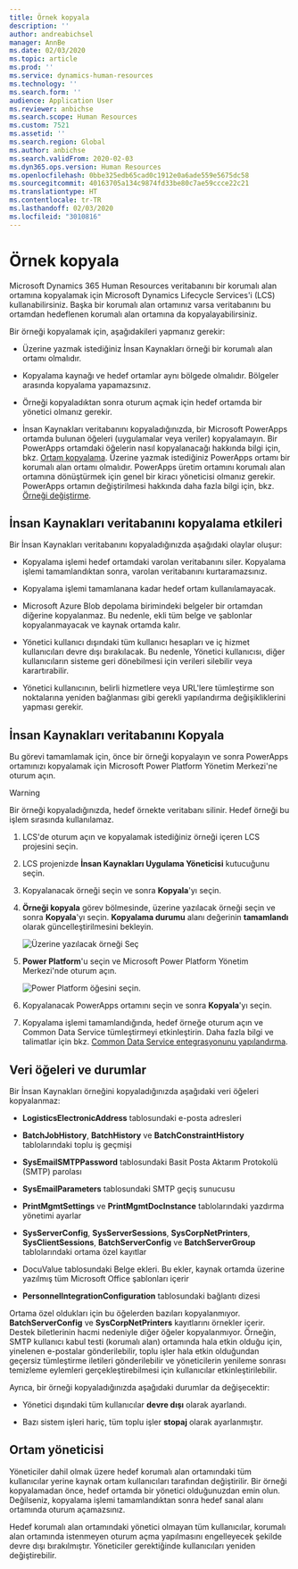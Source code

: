 ```yaml
---
title: Örnek kopyala
description: ''
author: andreabichsel
manager: AnnBe
ms.date: 02/03/2020
ms.topic: article
ms.prod: ''
ms.service: dynamics-human-resources
ms.technology: ''
ms.search.form: ''
audience: Application User
ms.reviewer: anbichse
ms.search.scope: Human Resources
ms.custom: 7521
ms.assetid: ''
ms.search.region: Global
ms.author: anbichse
ms.search.validFrom: 2020-02-03
ms.dyn365.ops.version: Human Resources
ms.openlocfilehash: 0bbe325edb65cad0c1912e0a6ade559e5675dc58
ms.sourcegitcommit: 40163705a134c9874fd33be80c7ae59ccce22c21
ms.translationtype: HT
ms.contentlocale: tr-TR
ms.lasthandoff: 02/03/2020
ms.locfileid: "3010816"
---
```

# <a name="copy-an-instance"></a>Örnek kopyala

Microsoft Dynamics 365 Human Resources veritabanını bir korumalı alan ortamına kopyalamak için Microsoft Dynamics Lifecycle Services'i (LCS) kullanabilirsiniz. Başka bir korumalı alan ortamınız varsa veritabanını bu ortamdan hedeflenen korumalı alan ortamına da kopyalayabilirsiniz.

Bir örneği kopyalamak için, aşağıdakileri yapmanız gerekir:

- Üzerine yazmak istediğiniz İnsan Kaynakları örneği bir korumalı alan ortamı olmalıdır.

- Kopyalama kaynağı ve hedef ortamlar aynı bölgede olmalıdır. Bölgeler arasında kopyalama yapamazsınız.

- Örneği kopyaladıktan sonra oturum açmak için hedef ortamda bir yönetici olmanız gerekir.

- İnsan Kaynakları veritabanını kopyaladığınızda, bir Microsoft PowerApps ortamda bulunan öğeleri (uygulamalar veya veriler) kopyalamayın. Bir PowerApps ortamdaki öğelerin nasıl kopyalanacağı hakkında bilgi için, bkz. [Ortam kopyalama](https://docs.microsoft.com/power-platform/admin/copy-environment). Üzerine yazmak istediğiniz PowerApps ortamı bir korumalı alan ortamı olmalıdır. PowerApps üretim ortamını korumalı alan ortamına dönüştürmek için genel bir kiracı yöneticisi olmanız gerekir. PowerApps ortamın değiştirilmesi hakkında daha fazla bilgi için, bkz. [Örneği değiştirme](https://docs.microsoft.com/dynamics365/admin/switch-instance).

## <a name="effects-of-copying-a-human-resources-database"></a>İnsan Kaynakları veritabanını kopyalama etkileri

Bir İnsan Kaynakları veritabanını kopyaladığınızda aşağıdaki olaylar oluşur:

- Kopyalama işlemi hedef ortamdaki varolan veritabanını siler. Kopyalama işlemi tamamlandıktan sonra, varolan veritabanını kurtaramazsınız.

- Kopyalama işlemi tamamlanana kadar hedef ortam kullanılamayacak.

- Microsoft Azure Blob depolama birimindeki belgeler bir ortamdan diğerine kopyalanmaz. Bu nedenle, ekli tüm belge ve şablonlar kopyalanmayacak ve kaynak ortamda kalır.

- Yönetici kullanıcı dışındaki tüm kullanıcı hesapları ve iç hizmet kullanıcıları devre dışı bırakılacak. Bu nedenle, Yönetici kullanıcısı, diğer kullanıcıların sisteme geri dönebilmesi için verileri silebilir veya karartırabilir.

- Yönetici kullanıcının, belirli hizmetlere veya URL'lere tümleştirme son noktalarına yeniden bağlanması gibi gerekli yapılandırma değişikliklerini yapması gerekir.

## <a name="copy-the-human-resources-database"></a>İnsan Kaynakları veritabanını Kopyala

Bu görevi tamamlamak için, önce bir örneği kopyalayın ve sonra PowerApps ortamınızı kopyalamak için Microsoft Power Platform Yönetim Merkezi'ne oturum açın.

> [!WARNING]
> Bir örneği kopyaladığınızda, hedef örnekte veritabanı silinir. Hedef örneği bu işlem sırasında kullanılamaz.

1. LCS'de oturum açın ve kopyalamak istediğiniz örneği içeren LCS projesini seçin.

2. LCS projenizde **İnsan Kaynakları Uygulama Yöneticisi** kutucuğunu seçin.

3. Kopyalanacak örneği seçin ve sonra **Kopyala**'yı seçin.

4. **Örneği kopyala** görev bölmesinde, üzerine yazılacak örneği seçin ve sonra **Kopyala**'yı seçin. **Kopyalama durumu** alanı değerinin **tamamlandı** olarak güncelleştirilmesini bekleyin.

   ![[Üzerine yazılacak örneği Seç](./media/copy-instance-select-target-instance.png)](./media/copy-instance-select-target-instance.png)

5. **Power Platform**'u seçin ve Microsoft Power Platform Yönetim Merkezi'nde oturum açın.

   ![[Power Platform öğesini seçin.](./media/copy-instance-select-power-platform.png)](./media/copy-instance-select-power-platform.png)

6. Kopyalanacak PowerApps ortamını seçin ve sonra **Kopyala**'yı seçin.

7. Kopyalama işlemi tamamlandığında, hedef örneğe oturum açın ve Common Data Service tümleştirmeyi etkinleştirin. Daha fazla bilgi ve talimatlar için bkz. [Common Data Service entegrasyonunu yapılandırma](https://docs.microsoft.com/dynamics365/talent/hr-common-data-service-integration).

## <a name="data-elements-and-statuses"></a>Veri öğeleri ve durumlar

Bir İnsan Kaynakları örneğini kopyaladığınızda aşağıdaki veri öğeleri kopyalanmaz:

- **LogisticsElectronicAddress** tablosundaki e-posta adresleri

- **BatchJobHistory**, **BatchHistory** ve **BatchConstraintHistory** tablolarındaki toplu iş geçmişi

- **SysEmailSMTPPassword** tablosundaki Basit Posta Aktarım Protokolü (SMTP) parolası

- **SysEmailParameters** tablosundaki SMTP geçiş sunucusu

- **PrintMgmtSettings** ve **PrintMgmtDocInstance** tablolarındaki yazdırma yönetimi ayarlar

- **SysServerConfig**, **SysServerSessions**, **SysCorpNetPrinters**, **SysClientSessions**, **BatchServerConfig** ve **BatchServerGroup** tablolarındaki ortama özel kayıtlar

- DocuValue tablosundaki Belge ekleri. Bu ekler, kaynak ortamda üzerine yazılmış tüm Microsoft Office şablonları içerir

- **PersonnelIntegrationConfiguration** tablosundaki bağlantı dizesi

Ortama özel oldukları için bu öğelerden bazıları kopyalanmıyor. **BatchServerConfig** ve **SysCorpNetPrinters** kayıtlarını örnekler içerir. Destek biletlerinin hacmi nedeniyle diğer öğeler kopyalanmıyor. Örneğin, SMTP kullanıcı kabul testi (korumalı alan) ortamında hala etkin olduğu için, yinelenen e-postalar gönderilebilir, toplu işler hala etkin olduğundan geçersiz tümleştirme iletileri gönderilebilir ve yöneticilerin yenileme sonrası temizleme eylemleri gerçekleştirebilmesi için kullanıcılar etkinleştirilebilir.

Ayrıca, bir örneği kopyaladığınızda aşağıdaki durumlar da değişecektir:

- Yönetici dışındaki tüm kullanıcılar **devre dışı** olarak ayarlandı.

- Bazı sistem işleri hariç, tüm toplu işler **stopaj** olarak ayarlanmıştır.

## <a name="environment-admin"></a>Ortam yöneticisi

Yöneticiler dahil olmak üzere hedef korumalı alan ortamındaki tüm kullanıcılar yerine kaynak ortam kullanıcıları tarafından değiştirilir. Bir örneği kopyalamadan önce, hedef ortamda bir yönetici olduğunuzdan emin olun. Değilseniz, kopyalama işlemi tamamlandıktan sonra hedef sanal alanı ortamında oturum açamazsınız.

Hedef korumalı alan ortamındaki yönetici olmayan tüm kullanıcılar, korumalı alan ortamında istenmeyen oturum açma yapılmasını engelleyecek şekilde devre dışı bırakılmıştır. Yöneticiler gerektiğinde kullanıcıları yeniden değiştirebilir.
